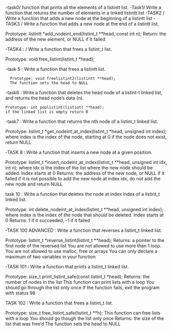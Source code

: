 -task0/ function that prints all the elements of a listintt list.
-Task1/ Write a function that returns the number of elements in a linked listintt list
-TASK2 / Write a function that adds a new node at the beginning of a listintt list
-TASK3 /  Write a function that adds a new node at the end of a listintt list.

Prototype: listintt *add_nodeint_end(listint_t **head, const int n);
Return: the address of the new element, or NULL if it failed

-TASK4 : / Write a function that frees a listint_t list.

Prototype: void free_listint(listint_t *head);

-task 5 : Write a function that frees a listintt list.

	  Prototype: void freelistint2(listintt **head);
	  The function sets the head to NULL


-task6 : Write a function that deletes the head node of a listint-t linked list, and returns the head node’s data (n).

	Prototype: int poplistint(listintt **head);
	if the linked list is empty return 0


-task7 : Write a function that returns the nth node of a listint_t linked list.

Prototype: listint_t *get_nodeint_at_index(listint_t *head, unsigned int index);
where index is the index of the node, starting at 0
if the node does not exist, return NULL


-TASK 8 : Write a function that inserts a new node at a given position.

Prototype: listint_t *insert_nodeint_at_index(listint_t **head, unsigned int idx, int n);
where idx is the index of the list where the new node should be added. Index starts at 0
Returns: the address of the new node, or NULL if it failed
if it is not possible to add the new node at index idx, do not add the new node and return NULL



task 10 : Write a function that deletes the node at index index of a listint_t linked list.

Prototype: int delete_nodeint_at_index(listint_t **head, unsigned int index);
where index is the index of the node that should be deleted. Index starts at 0
Returns: 1 if it succeeded, -1 if it failed



-TASK 100 ADVANCED : Write a function that reverses a listint_t linked list.

Prototype: listint_t *reverse_listint(listint_t **head);
Returns: a pointer to the first node of the reversed list
You are not allowed to use more than 1 loop.
You are not allowed to use malloc, free or arrays
You can only declare a maximum of two variables in your function



-TASK 101 : Write a function that prints a listint_t linked list.

Prototype: size_t print_listint_safe(const listint_t *head);
Returns: the number of nodes in the list
This function can print lists with a loop
You should go through the list only once
If the function fails, exit the program with status 98


TASK 102 : Write a function that frees a listint_t list.

Prototype: size_t free_listint_safe(listint_t **h);
This function can free lists with a loop
You should go though the list only once
Returns: the size of the list that was free’d
The function sets the head to NULL
